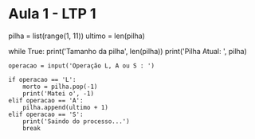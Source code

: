 # Aula 1 - LTP 1

pilha  = list(range(1, 11))
ultimo = len(pilha)

while True:
    print('Tamanho da pilha', len(pilha))
    print('Pilha Atual: ', pilha)

    operacao = input('Operação L, A ou S : ')

    if operacao == 'L':
        morto = pilha.pop(-1)
        print('Matei o', -1)
    elif operacao == 'A':
        pilha.append(ultimo + 1)
    elif operacao == 'S':
        print('Saindo do processo...')
        break


